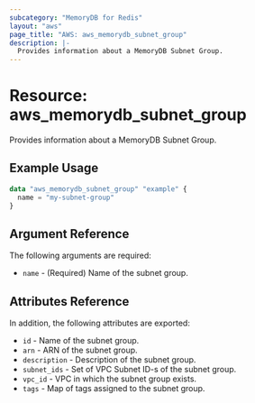 ```yaml
---
subcategory: "MemoryDB for Redis"
layout: "aws"
page_title: "AWS: aws_memorydb_subnet_group"
description: |-
  Provides information about a MemoryDB Subnet Group.
---
```


# Resource: aws_memorydb_subnet_group

Provides information about a MemoryDB Subnet Group.

## Example Usage

```terraform
data "aws_memorydb_subnet_group" "example" {
  name = "my-subnet-group"
}
```

## Argument Reference

The following arguments are required:

* `name` - (Required) Name of the subnet group.

## Attributes Reference

In addition, the following attributes are exported:

* `id` - Name of the subnet group.
* `arn` - ARN of the subnet group.
* `description` - Description of the subnet group.
* `subnet_ids` - Set of VPC Subnet ID-s of the subnet group.
* `vpc_id` - VPC in which the subnet group exists.
* `tags` - Map of tags assigned to the subnet group.

